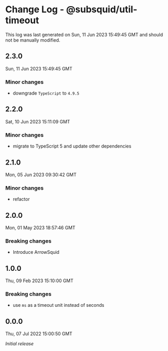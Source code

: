 # Change Log - @subsquid/util-timeout

This log was last generated on Sun, 11 Jun 2023 15:49:45 GMT and should not be manually modified.

## 2.3.0
Sun, 11 Jun 2023 15:49:45 GMT

### Minor changes

- downgrade `TypeScript` to `4.9.5`

## 2.2.0
Sat, 10 Jun 2023 15:11:09 GMT

### Minor changes

- migrate to TypeScript 5 and update other dependencies

## 2.1.0
Mon, 05 Jun 2023 09:30:42 GMT

### Minor changes

- refactor

## 2.0.0
Mon, 01 May 2023 18:57:46 GMT

### Breaking changes

- Introduce ArrowSquid

## 1.0.0
Thu, 09 Feb 2023 15:10:00 GMT

### Breaking changes

- use `ms` as a timeout unit instead of seconds

## 0.0.0
Thu, 07 Jul 2022 15:00:50 GMT

_Initial release_

